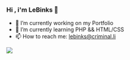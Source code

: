 ### Hi , i'm LeBinks 👋

- 🔭 I’m currently working on my Portfolio
- 🌱 I’m currently learning PHP && HTML/CSS                  
- 📫 How to reach me: lebinks@criminal.li


<img src="https://github-readme-stats.vercel.app/api?username=LeBinks&&show_icons=true&title_color=ffffff&icon_color=bb2acf&text_color=daf7dc&bg_color=151515">

